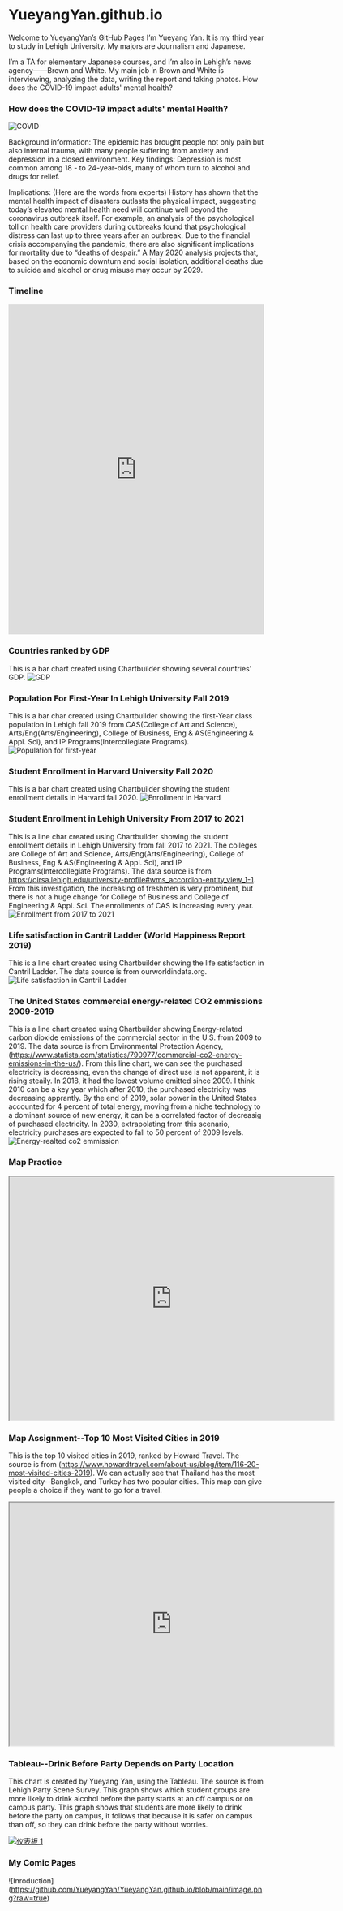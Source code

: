 # YueyangYan.github.io

Welcome to YueyangYan’s GitHub Pages
I’m Yueyang Yan. It is my third year to study in Lehigh University. My majors are Journalism and Japanese.

I’m a TA for elementary Japanese courses, and I’m also in Lehigh’s news agency——Brown and White. My main job in Brown and White is interviewing, analyzing the data, writing the report and taking photos.
How does the COVID-19 impact adults' mental health?

### How does the COVID-19 impact adults' mental Health?
![COVID](https://github.com/YueyangYan/YueyangYan.github.io/blob/main/COVID.png?raw=true)

Background information: The epidemic has brought people not only pain but also internal trauma, with many people suffering from anxiety and depression in a closed environment.
Key findings: Depression is most common among 18 - to 24-year-olds, many of whom turn to alcohol and drugs for relief.

Implications: (Here are the words from experts) History has shown that the mental health impact of disasters outlasts the physical impact, suggesting today’s elevated mental health need will continue well beyond the coronavirus outbreak itself. For example, an analysis of the psychological toll on health care providers during outbreaks found that psychological distress can last up to three years after an outbreak. Due to the financial crisis accompanying the pandemic, there are also significant implications for mortality due to “deaths of despair.” A May 2020 analysis projects that, based on the economic downturn and social isolation, additional deaths due to suicide and alcohol or drug misuse may occur by 2029.

### Timeline

<iframe src='https://cdn.knightlab.com/libs/timeline3/latest/embed/index.html?source=1u_LlHQjsm75hs4jqFg82Hwci9IRiGoCWBwblzCgPw3A&font=Default&lang=en&initial_zoom=2&height=650' width='100%' height='650' webkitallowfullscreen mozallowfullscreen allowfullscreen frameborder='0'></iframe>

### Countries ranked by GDP
This is a bar chart created using Chartbuilder showing several countries' GDP.
![GDP](https://github.com/YueyangYan/YueyangYan.github.io/blob/main/The_worlds_richest_countries_GDP_chartbuilder.png?raw=true)

### Population For First-Year In Lehigh University Fall 2019
This is a bar char created using Chartbuilder showing the first-Year class population in Lehigh fall 2019 from CAS(College of Art and Science), Arts/Eng(Arts/Engineering), College of Business, Eng & AS(Engineering & Appl. Sci), and IP Programs(Intercollegiate Programs).
![Population for first-year](https://github.com/YueyangYan/YueyangYan.github.io/blob/main/First-Year_Class_Population_in_Lehigh_Fall_2019_Male_Female_chartbuilder.png?raw=true)

### Student Enrollment in Harvard University Fall 2020
This is a bar chart created using Chartbuilder showing the student enrollment details in Harvard fall 2020.
![Enrollment in Harvard](https://github.com/YueyangYan/YueyangYan.github.io/blob/main/Student_Enrollment_in_Harvard_University_Fall_2020_Female_Male_chartbuilder.png?raw=true)

### Student Enrollment in Lehigh University From 2017 to 2021
This is a line char created using Chartbuilder showing the student enrollment details in Lehigh University from fall 2017 to 2021. The colleges are College of Art and Science, Arts/Eng(Arts/Engineering), College of Business, Eng & AS(Engineering & Appl. Sci), and IP Programs(Intercollegiate Programs). The data source is from https://oirsa.lehigh.edu/university-profile#wms_accordion-entity_view_1-1. From this investigation, the increasing of freshmen is very prominent, but there is not a huge change for College of Business and College of Engineering & Appl. Sci. The enrollments of CAS is increasing every year.
![Enrollment from 2017 to 2021](https://github.com/YueyangYan/YueyangYan.github.io/blob/main/Enrollment_of_Lehigh_Univerisity__CAS_Art_Eng_Business_Eng_&_AS_IP_chartbuilder.png?raw=true)

### Life satisfaction in Cantril Ladder (World Happiness Report 2019)
This is a line chart created using Chartbuilder showing the life satisfaction in Cantril Ladder. The data source is from ourworldindata.org.
![Life satisfaction in Cantril Ladder](https://github.com/YueyangYan/YueyangYan.github.io/blob/main/Life_satisfaction_in_Cantril_Ladder_(World_Happiness_Report_2019)_Life_satisfaction_in_Cantril_Ladder_(World_Happiness_Report_2019)_chartbuilder.png?raw=true)

### The United States commercial energy-related CO2 emmissions 2009-2019
This is a line chart created using Chartbuilder showing Energy-related carbon dioxide emissions of the commercial sector in the U.S. from 2009 to 2019. The data source is from Environmental Protection Agency, (https://www.statista.com/statistics/790977/commercial-co2-energy-emissions-in-the-us/). From this line chart, we can see the purchased electricity is decreasing, even the change of direct use is not apparent, it is rising steaily. In 2018, it had the lowest volume emitted since 2009. I think 2010 can be a key year which after 2010, the purchased electricity was decreasing apprantly. By the end of 2019, solar power in the United States accounted for 4 percent of total energy, moving from a niche technology to a dominant source of new energy, it can be a correlated factor of decreasig of purchased electricity. In 2030, extrapolating from this scenario, electricity purchases are expected to fall to 50 percent of 2009 levels. 
![Energy-realted co2 emmission](https://github.com/YueyangYan/YueyangYan.github.io/blob/main/Energy-related_CO2_emissions_of_the_commercial_sector_in_the_U.S.__784_223_chartbuilder.png?raw=true)

### Map Practice
<iframe src="https://www.google.com/maps/d/embed?mid=1WOGtvcKE5NRsf76RLZa_81VI5kI06_P5" width="640" height="480"></iframe>

### Map Assignment--Top 10 Most Visited Cities in 2019
This is the top 10 visited cities in 2019, ranked by Howard Travel. The source is from (https://www.howardtravel.com/about-us/blog/item/116-20-most-visited-cities-2019). We can actually see that Thailand has the most visited city--Bangkok, and Turkey has two popular cities. This map can give people a choice if they want to go for a travel.
<iframe src="https://www.google.com/maps/d/embed?mid=1WOGtvcKE5NRsf76RLZa_81VI5kI06_P5" width="640" height="480"></iframe>

### Tableau--Drink Before Party Depends on Party Location
This chart is created by Yueyang Yan, using the Tableau. The source is from Lehigh Party Scene Survey. This graph shows which student groups are more likely to drink alcohol before the party starts at an off campus or on campus party. This graph shows that students are more likely to drink before the party on campus, it follows that because it is safer on campus than off, so they can drink before the party without worries. 
<div class='tableauPlaceholder' id='viz1635711210065' style='position: relative'><noscript><a href='#'><img alt='仪表板 1 ' src='https:&#47;&#47;public.tableau.com&#47;static&#47;images&#47;1_&#47;1_16354371448720&#47;1&#47;1_rss.png' style='border: none' /></a></noscript><object class='tableauViz'  style='display:none;'><param name='host_url' value='https%3A%2F%2Fpublic.tableau.com%2F' /> <param name='embed_code_version' value='3' /> <param name='site_root' value='' /><param name='name' value='1_16354371448720&#47;1' /><param name='tabs' value='no' /><param name='toolbar' value='yes' /><param name='static_image' value='https:&#47;&#47;public.tableau.com&#47;static&#47;images&#47;1_&#47;1_16354371448720&#47;1&#47;1.png' /> <param name='animate_transition' value='yes' /><param name='display_static_image' value='yes' /><param name='display_spinner' value='yes' /><param name='display_overlay' value='yes' /><param name='display_count' value='yes' /><param name='language' value='zh-CN' /><param name='filter' value='publish=yes' /></object></div> <script type='text/javascript'> var divElement = document.getElementById('viz1635711210065'); var vizElement = divElement.getElementsByTagName('object')[0]; if ( divElement.offsetWidth > 800 ) { vizElement.style.width='1000px';vizElement.style.height='827px';} else if ( divElement.offsetWidth > 500 ) { vizElement.style.width='1000px';vizElement.style.height='827px';} else { vizElement.style.width='100%';vizElement.style.height='727px';} var scriptElement = document.createElement('script'); scriptElement.src = 'https://public.tableau.com/javascripts/api/viz_v1.js'; vizElement.parentNode.insertBefore(scriptElement, vizElement); </script>

### My Comic Pages
![Inroduction] (https://github.com/YueyangYan/YueyangYan.github.io/blob/main/image.png?raw=true)
